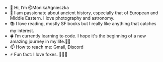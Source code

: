 - 👋 Hi, I’m @MonikaAgnieszka
- 👀 I am passionate about ancient history, especially that of European and Middle Eastern. I love photography and astronomy.
- 📚 I love reading, mostly SF books but I really like anything that catches my interest. 
- 🍀 I’m currently learning to code. I hope it's the beginning of a new amazing journey in my life.🤞🏻
- 📫 How to reach me: Gmail, Discord
- ⚡ Fun fact: I love foxes. 🦊🦊🦊
<!---
MonikaAgnieszka/MonikaAgnieszka is a ✨ special ✨ repository because its `README.md` (this file) appears on your GitHub profile.
You can click the Preview link to take a look at your changes.
--->

